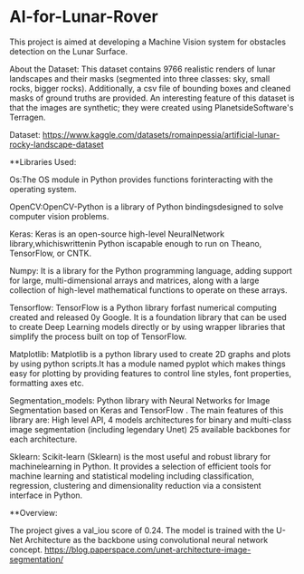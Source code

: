 # AI-for-Lunar-Rover

This project is aimed at developing a Machine Vision system for obstacles detection on the Lunar Surface.

About the Dataset:
This dataset contains 9766 realistic renders of lunar landscapes and their masks (segmented into three classes: sky, small rocks, bigger rocks).
Additionally, a csv file of bounding boxes and cleaned masks of ground truths are provided.
An interesting feature of this dataset is that the images are synthetic; they were created using PlanetsideSoftware's Terragen.

Dataset: https://www.kaggle.com/datasets/romainpessia/artificial-lunar-rocky-landscape-dataset

**Libraries Used:

Os:The OS module in Python provides functions forinteracting with the operating system.

OpenCV:OpenCV-Python is a library of Python bindingsdesigned to solve computer vision problems.

Keras: Keras is an open-source high-level NeuralNetwork library,whichiswrittenin Python iscapable enough to run on Theano, TensorFlow, or CNTK.

Numpy:  It is a library for the Python programming language, adding support for large, multi-dimensional arrays and matrices, along with a large collection of high-level 
mathematical functions to operate on these arrays.

Tensorflow: TensorFlow is a Python library forfast numerical computing created and released 0y Google. It is a foundation library that can be used to create Deep Learning 
models directly or by using wrapper libraries that simplify the process built on top of TensorFlow.

Matplotlib: Matplotlib is a python library used to create 2D graphs and plots by using python scripts.It has a module named pyplot which makes things easy for plotting by 
providing features to control line styles, font properties, formatting axes etc.

Segmentation_models: Python library with Neural Networks for Image Segmentation based on Keras and TensorFlow . The main features of this library are: High level API,
4 models architectures for binary and multi-class image segmentation (including legendary Unet) 25 available backbones for each architecture.

Sklearn: Scikit-learn (Sklearn) is the most useful and robust library for machinelearning in Python. It provides a selection of efficient tools for machine learning 
and statistical modeling including classification, regression, clustering and dimensionality reduction via a consistent interface in Python.

**Overview:

The project gives a val_iou score of 0.24. The model is trained with the U-Net Architecture as the backbone using convolutional neural network concept. 
https://blog.paperspace.com/unet-architecture-image-segmentation/
